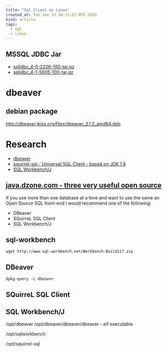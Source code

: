 ```yaml
---
title: "Sql Client on Linux"
created_at: Tue Jan 13 16:11:52 MST 2015
kind: article
tags:
  - sql
  - linux
---
```


## MSSQL JDBC Jar

* <a href="/assets/other/sqljdbc_4-0-2206-100-tar.gz" target="_blank">sqljdbc_4-0-2206-100-tar.gz</a>
* <a href="/assets/other/sqljdbc_4-1-5605-100-tar.gz" target="_blank">sqljdbc_4-1-5605-100-tar.gz</a>

# dbeaver

## debian package

http://dbeaver.jkiss.org/files/dbeaver_3.1.2_amd64.deb

# Research

* [dbeaver](http://dbeaver.jkiss.org/)
* [squirrel-sql - Universal SQL Client - based on JDK 1.8](http://squirrel-sql.sourceforge.net/)
* [SQL Workbench/J](http://www.sql-workbench.net/index.html)

## [java.dzone.com - three very useful open source](http://java.dzone.com/articles/three-very-useful-open-source)

If you use more than one database at a time and want to use the same an
Open Source SQL front-end I would recommend one of the following:

* DBeaver
* SQuirreL SQL Client
* SQL Workbench/J

## sql-workbench

~~~~~~~~~~~~~~
wget http://www.sql-workbench.net/Workbench-Build117.zip
~~~~~~~~~~~~~~

## DBeaver

~~~~~~~~~~~~~
dpkg-query -L dbeaver
~~~~~~~~~~~~~

##  SQuirreL SQL Client

## SQL Workbench/J

/opt/dbeaver
/opt/dbeaver/dbeaver/dbeaver - elf executable

/opt/sqlworkbench

/opt/squirrel-sql



